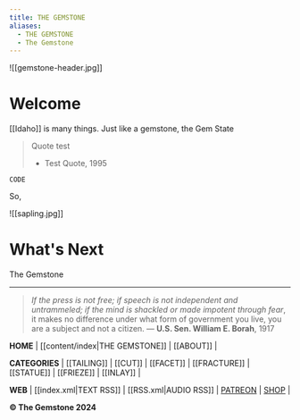 ```yaml
---
title: THE GEMSTONE
aliases:
  - THE GEMSTONE
  - The Gemstone
---
```

![[gemstone-header.jpg]]

# Welcome

[[Idaho]] is many things. Just like a gemstone, the Gem State 

> Quote test
> - Test Quote, 1995

	CODE

So, 

![[sapling.jpg]]

# What's Next

The Gemstone 

---

>*If the press is not free; if speech is not independent and untrammeled; if the mind is shackled or made impotent through fear*, it makes no difference under what form of government you live, you are a subject and not a citizen.
— **U.S. Sen. William E. Borah**, 1917

**HOME** | [[content/index|THE GEMSTONE]] | [[ABOUT]] |

**CATEGORIES** | [[TAILING]] | [[CUT]] | [[FACET]] | [[FRACTURE]] | [[STATUE]] | [[FRIEZE]] | [[INLAY]] |

**WEB** | [[index.xml|TEXT RSS]] | [[RSS.xml|AUDIO RSS]] | [PATREON](https://www.patreon.com/) | [SHOP](https://www.youtube.com/watch?v=dQw4w9WgXcQ/) |

**&#169; The Gemstone 2024**